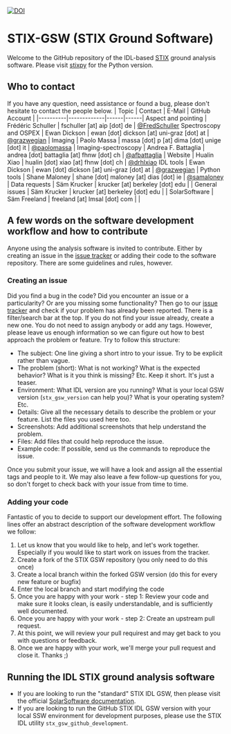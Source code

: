 [![DOI](https://zenodo.org/badge/DOI/10.5281/zenodo.6815762.svg)](https://doi.org/10.5281/zenodo.6815762)


# STIX-GSW (STIX Ground Software)



Welcome to the GitHub repository of the IDL-based [STIX](https://stix.i4ds.net) ground analysis software. Please visit [stixpy](https://github.com/samaloney/stixpy) for the Python version.

## Who to contact
If you have any question, need assistance or found a bug, please don't hesitate to contact the people below.
| Topic   |      Contact      |  E-Mail | GitHub Account |
|----------|-------------|------|------|
Aspect and pointing | Frédéric Schuller | fschuller [at] aip [dot] de | [@FredSchuller](https://github.com/FredSchuller)
Spectroscopy and OSPEX | Ewan Dickson | ewan [dot] dickson [at] uni-graz [dot] at | [@grazwegian](https://github.com/grazwegian) |
Imaging | Paolo Massa | massa [dot] p [at] dima [dot] unige [dot] it | [@paolomassa](https://github.com/paolomassa) |
Imaging-spectroscopy | Andrea F. Battaglia | andrea [dot] battaglia [at] fhnw [dot] ch | [@afbattaglia](https://github.com/afbattaglia) |
Website | Hualin Xiao | hualin [dot] xiao [at] fhnw [dot] ch | [@drhlxiao](https://github.com/drhlxiao)
IDL tools | Ewan Dickson | ewan [dot] dickson [at] uni-graz [dot] at | [@grazwegian](https://github.com/grazwegian) |
Python tools | Shane Maloney | shane [dot] maloney [at] dias [dot] ie | [@samaloney](https://github.com/samaloney) |
Data requests | Säm Krucker | krucker [at] berkeley [dot] edu | |
General issues | Säm Krucker | krucker [at] berkeley [dot] edu | |
SolarSoftware | Säm Freeland | freeland [at] lmsal [dot] com | |

## A few words on the software development workflow and how to contribute

Anyone using the analysis software is invited to contribute. Either by creating an issue in the [issue tracker](https://github.com/i4Ds/STIX-GSW/issues) or adding their code to the software repository. There are some guidelines and rules, however. 

### Creating an issue

Did you find a bug in the code? Did you encounter an issue or a particularity? Or are you missing some functionality? Then go to our [issue tracker](https://github.com/i4Ds/STIX-GSW/issues) and check if your problem has already been reported. There is a filter/search bar at the top. If you do not find your issue already, create a new one. You do not need to assign anybody or add any tags. However, please leave us enough information so we can figure out how to best approach the problem or feature. Try to follow this structure:

* The subject: One line giving a short intro to your issue. Try to be explicit rather than vague.
* The problem (short): What is not working? What is the expected behavior? What is it you think is missing? Etc. Keep it short. It's just a teaser.
* Environment: What IDL version are you running? What is your local GSW version (`stx_gsw_version` can help you)? What is your operating system? Etc.
* Details: Give all the necessary details to describe the problem or your feature. List the files you used here too.
* Screenshots: Add additional screenshots that help understand the problem.
* Files: Add files that could help reproduce the issue.
* Example code: If possible, send us the commands to reproduce the issue.

Once you submit your issue, we will have a look and assign all the essential tags and people to it. We may also leave a few follow-up questions for you, so don't forget to check back with your issue from time to time.

### Adding your code

Fantastic of you to decide to support our development effort. The following lines offer an abstract description of the software development workflow we follow:
1. Let us know that you would like to help, and let's work together. Especially if you would like to start work on issues from the tracker.
2. Create a fork of the STIX GSW repository (you only need to do this once)
3. Create a local branch within the forked GSW version (do this for every new feature or bugfix)
4. Enter the local branch and start modifying the code
5. Once you are happy with your work - step 1: Review your code and make sure it looks clean, is easily understandable, and is sufficiently well documented.
6. Once you are happy with your work - step 2: Create an upstream pull request.
7. At this point, we will review your pull requirest and may get back to you with questions or feedback.
8. Once we are happy with your work, we'll merge your pull request and close it. Thanks ;)


## Running the IDL STIX ground analysis software

* If you are looking to run the "standard" STIX IDL GSW, then please visit the official [SolarSoftware documentation](https://www.mssl.ucl.ac.uk/surf/sswdoc/).
* If you are looking to run the GitHub STIX IDL GSW version with your local SSW environment for development purposes, please use the STIX IDL utility `stx_gsw_github_development`.
